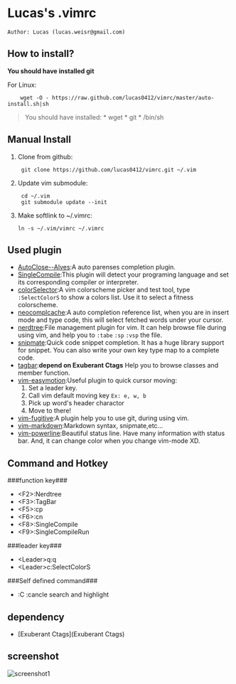 Lucas's .vimrc
==============
`Author: Lucas (lucas.weisr@gmail.com)`

How to install?
---------------
**You should have installed git**

For Linux:

    	wget -O - https://raw.github.com/lucas0412/vimrc/master/auto-install.sh|sh

> You should have installed:
>     * wget
>     * git
>     * /bin/sh

Manual Install
--------------

1. Clone from github:

    	git clone https://github.com/lucas0412/vimrc.git ~/.vim

2. Update vim submodule:

    	cd ~/.vim
     	git submodule update --init

3.  Make softlink to ~/.vimrc:

    	ln -s ~/.vim/vimrc ~/.vimrc


Used plugin
-----------

* [AutoClose--Alves](https://github.com/vim-scripts/AutoClose--Alves):A auto parenses completion plugin.
* [SingleCompile](SingleCompile):This plugin will detect your programing language and set its corresponding compiler or interpreter.
* [colorSelector](https://github.com/c9s/colorselector.vim):A vim colorscheme picker and test tool, type `:SelectColorS` to show a colors list. Use it to select a fitness colorscheme.
* [neocomplcache](https://github.com/Shougo/neocomplcache):A auto completion reference list, when you are in insert mode and type code, this will select fetched words under your cursor.
* [nerdtree](https://github.com/scrooloose/nerdtree):File management plugin for vim. It can help browse file during using vim, and help you to `:tabe` `:sp` `:vsp` the file.
* [snipmate](https://github.com/msanders/snipmate.vim):Quick code snippet completion. It has a huge library support for snippet. You can also write your own key type map to a  complete code.
* [tagbar](https://github.com/majutsushi/tagbar):**depend on Exuberant Ctags** Help you to browse classes and member function.
* [vim-easymotion](https://github.com/Lokaltog/vim-easymotion):Useful plugin to quick cursor moving:
    1. Set a leader key.
    2. Call vim default moving key `Ex: e, w, b`
    3. Pick up word's header charactor
    4. Move to there!
* [vim-fugitive](https://github.com/tpope/vim-fugitive):A plugin help you to use git, during using vim.
* [vim-markdown](https://github.com/hallison/vim-markdown):Markdown syntax, snipmate,etc...
* [vim-powerline](https://github.com/Lokaltog/vim-powerline):Beautiful status line. Have many information with status bar. And, it can change color when you change vim-mode XD.

Command and Hotkey
--------------------

###function key###

* \<F2\>:Nerdtree
* \<F3\>:TagBar
* \<F5\>:cp<CR>
* \<F6\>:cn<CR>
* \<F8\>:SingleCompile
* \<F9\>:SingleCompileRun

###leader key###

* \<Leader\>q:q
* \<Leader\>c:SelectColorS

###Self defined command###

* :C :cancle search and highlight

dependency
--------------------

* [Exuberant Ctags](Exuberant Ctags)

screenshot
--------------------

![screenshot1](https://raw.github.com/lucas0412/vimrc/master/screenshot/screenshot.png)
